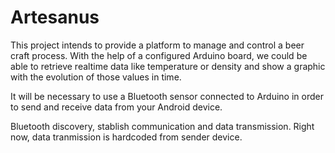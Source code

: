# Artesanus
This project intends to provide a platform to manage and control a beer craft process. With the help of a configured Arduino board, we could be able to retrieve realtime data like temperature or density and show a graphic with the evolution of those values in time.

It will be necessary to use a Bluetooth sensor connected to Arduino in order to send and receive data from your Android device.

Bluetooth discovery, stablish communication and data transmission. Right now, data tranmission is hardcoded from sender device.
